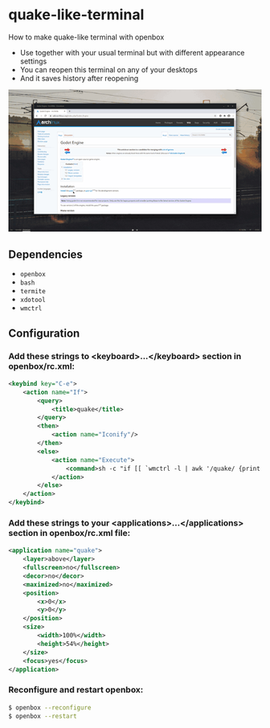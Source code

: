 # quake-like-terminal
How to make quake-like terminal with openbox

* Use together with your usual terminal but with different appearance settings
* You can reopen this terminal on any of your desktops
* And it saves history after reopening

![quake-like-terminal](quake-like-terminal.gif)

## Dependencies

* `openbox`
* `bash`
* `termite`
* `xdotool`
* `wmctrl`


## Configuration

### Add these strings to \<keyboard>...\</keyboard> section in openbox/rc.xml:

```xml
<keybind key="C-e">
	<action name="If">
		<query>
			<title>quake</title>
		</query>
		<then>
			<action name="Iconify"/>
		</then>
		<else>
			<action name="Execute">
				<command>sh -c "if [[ `wmctrl -l | awk '/quake/ {print $1}'` ]]; then xdotool set_desktop_for_window $(wmctrl -l | awk '/quake/ {print $1}' | head -1) $(wmctrl -d | grep '*' | cut -d ' ' -f1) windowactivate $(wmctrl -l | awk '/quake/ {print $1}' | head -1); else `termite -t quake --name="quake"`; fi"</command>
			</action>
		</else>
	</action>
</keybind>
```


### Add these strings to your \<applications>...\</applications> section in openbox/rc.xml file:

```xml
<application name="quake">
	<layer>above</layer>
	<fullscreen>no</fullscreen>
	<decor>no</decor>
	<maximized>no</maximized>
	<position>
		<x>0</x>
		<y>0</y>
	</position>
	<size>
		<width>100%</width>
		<height>54%</height>
	</size>
	<focus>yes</focus>
</application>
```


### Reconfigure and restart openbox:

```bash
$ openbox --reconfigure
$ openbox --restart
```
